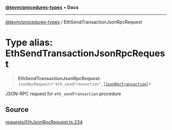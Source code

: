 [**@tevm/procedures-types**](../README.md) • **Docs**

***

[@tevm/procedures-types](../globals.md) / EthSendTransactionJsonRpcRequest

# Type alias: EthSendTransactionJsonRpcRequest

> **EthSendTransactionJsonRpcRequest**: `JsonRpcRequest`\<`"eth_sendTransaction"`, [[`JsonRpcTransaction`](JsonRpcTransaction.md)]\>

JSON-RPC request for `eth_sendTransaction` procedure

## Source

[requests/EthJsonRpcRequest.ts:234](https://github.com/evmts/tevm-monorepo/blob/main/packages/procedures-types/src/requests/EthJsonRpcRequest.ts#L234)
